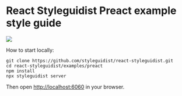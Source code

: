 # React Styleguidist Preact example style guide

![](https://d3vv6lp55qjaqc.cloudfront.net/items/0U313M3L0p120g2Y1y3J/Image%202016-04-12%20at%207.25.03%20PM.png)

How to start locally:

```
git clone https://github.com/styleguidist/react-styleguidist.git
cd react-styleguidist/examples/preact
npm install
npx styleguidist server
```

Then open [http://localhost:6060](http://localhost:6060) in your browser.

